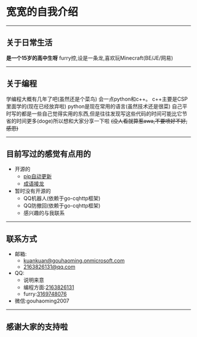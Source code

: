 # 宽宽的自我介绍

---

## 关于日常生活

**是一个15岁的高中生呀**
furry控,设是一条龙,喜欢玩Minecraft(BE/JE/网易)  

---

## 关于编程

学编程大概有几年了吧(虽然还是个菜鸟)
会一点python和c++。
c++主要是CSP里面学的(现在已经放弃啦)
python是现在常用的语言(虽然技术还是很菜)
自己平时写的都是一些自己觉得实用的东西,但是往往发现写这些代码的时间可能比它节省的时间更多(doge)所以想和大家分享一下啦
~~(没人看就算惹awa,不要喷好不好,感恩)~~  

---

## 目前写过的感觉有点用的

+ 开源的
     + [pip自动更新](https://gitee.com/kuankuan2007/pip-automatic-update "单击打开")
     + [成语接龙](https://gitee.com/kuankuan2007/idiom-solitaire "单击打开")
+ 暂时没有开源的
     + QQ机器人(依赖于go-cqhttp框架)
     + QQ防撤回(依赖于go-cqhttp框架)
     + 感兴趣的与我联系  

---

## 联系方式

+ 邮箱:
     + kuankuan@gouhaoming.onmicrosoft.com
     + 2163826131@qq.com
+ QQ:
     + 说明来意
     + 编程方面:[2163826131](https://qm.qq.com/cgi-bin/qm/qr?k=-6EyvQvP61zwsSOIRxhhaAk-lw6pgfsm&noverify=0&personal_qrcode_source=2 "添加好友")
     + furry:[3169748076](https://qm.qq.com/cgi-bin/qm/qr?k=1wWqVngK53sPaNauBHjrmwWOEpzwnLF7&noverify=0&personal_qrcode_source=1 "添加好友")
+ 微信:gouhaoming2007  

---

## 感谢大家的支持啦